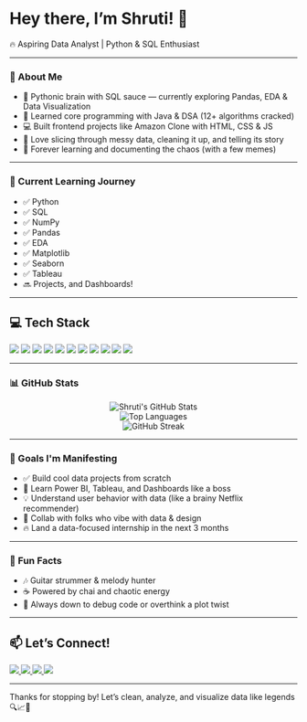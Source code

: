 # Hey there, I’m Shruti! 👋

🔥 Aspiring Data Analyst | Python & SQL Enthusiast

---

### 🚀 About Me
- 🐍 Pythonic brain with SQL sauce — currently exploring Pandas, EDA & Data Visualization
- 🧠 Learned core programming with Java & DSA (12+ algorithms cracked)
- 💻 Built frontend projects like Amazon Clone with HTML, CSS & JS
- 🧪 Love slicing through messy data, cleaning it up, and telling its story
- 🌱 Forever learning and documenting the chaos (with a few memes)

---

### 🧠 Current Learning Journey
- ✅ Python
- ✅ SQL
- ✅ NumPy
- ✅ Pandas
- ✅ EDA
- ✅ Matplotlib
- ✅ Seaborn
- ✅ Tableau
- 🔜 Projects, and Dashboards!

---

## 💻 Tech Stack

<p align="left">
  <img src="https://img.shields.io/badge/Python-3776AB?style=for-the-badge&logo=python&logoColor=white" />
  <img src="https://img.shields.io/badge/SQL-4479A1?style=for-the-badge&logo=postgresql&logoColor=white" />
  <img src="https://img.shields.io/badge/Pandas-150458?style=for-the-badge&logo=pandas&logoColor=white" />
  <img src="https://img.shields.io/badge/Numpy-013243?style=for-the-badge&logo=numpy&logoColor=white" />
  <img src="https://img.shields.io/badge/MySQL-005C84?style=for-the-badge&logo=mysql&logoColor=white" />
  <img src="https://img.shields.io/badge/Java-ED8B00?style=for-the-badge&logo=openjdk&logoColor=white" />
  <img src="https://img.shields.io/badge/HTML5-E34F26?style=for-the-badge&logo=html5&logoColor=white" />
  <img src="https://img.shields.io/badge/CSS3-1572B6?style=for-the-badge&logo=css3&logoColor=white" />
  <img src="https://img.shields.io/badge/JavaScript-F7DF1E?style=for-the-badge&logo=javascript&logoColor=black" />
  <img src="https://img.shields.io/badge/Git-F05032?style=for-the-badge&logo=git&logoColor=white" />
  <img src="https://img.shields.io/badge/VS%20Code-007ACC?style=for-the-badge&logo=visualstudiocode&logoColor=white" />
</p>

---

### 📊 GitHub Stats

<p align="center">
  <img src="https://github-readme-stats.vercel.app/api?username=shruti-1102&show_icons=true&theme=github_dark" alt="Shruti's GitHub Stats" />
  <br />
  <img src="https://github-readme-stats.vercel.app/api/top-langs/?username=shruti-1102&layout=compact&theme=github_dark" alt="Top Languages" />
  <br />
  <img src="https://github-readme-streak-stats.herokuapp.com/?user=shruti-1102&theme=tokyonight&border_radius=4.5" alt="GitHub Streak" />
</p>

---

### 🎯 Goals I'm Manifesting
- ✅ Build cool data projects from scratch
- 🧠 Learn Power BI, Tableau, and Dashboards like a boss
- 💡 Understand user behavior with data (like a brainy Netflix recommender)
- 🤝 Collab with folks who vibe with data & design
- 🔥 Land a data-focused internship in the next 3 months

---

### 🎸 Fun Facts
- 🎶 Guitar strummer & melody hunter  
- ☕ Powered by chai and chaotic energy  
- 💬 Always down to debug code or overthink a plot twist  

---

## 📫 Let’s Connect!

<p align="left">
  <a href="https://www.linkedin.com/in/shruti-s-parihar/" target="_blank">
    <img src="https://img.shields.io/badge/LinkedIn-0A66C2?style=for-the-badge&logo=linkedin&logoColor=white" />
  </a>
  <a href="https://github.com/shruti-1102" target="_blank">
    <img src="https://img.shields.io/badge/GitHub-181717?style=for-the-badge&logo=github&logoColor=white" />
  </a>
  <a href="https://instagram.com/shrutii.parihar" target="_blank">
    <img src="https://img.shields.io/badge/Instagram-E4405F?style=for-the-badge&logo=instagram&logoColor=white" />
  </a>
  <a href="https://twitter.com/parihar__shruti" target="_blank">
    <img src="https://img.shields.io/badge/X-000000?style=for-the-badge&logo=twitter&logoColor=white" />
  </a>
</p>


---

Thanks for stopping by! Let’s clean, analyze, and visualize data like legends 🔍📈💫
